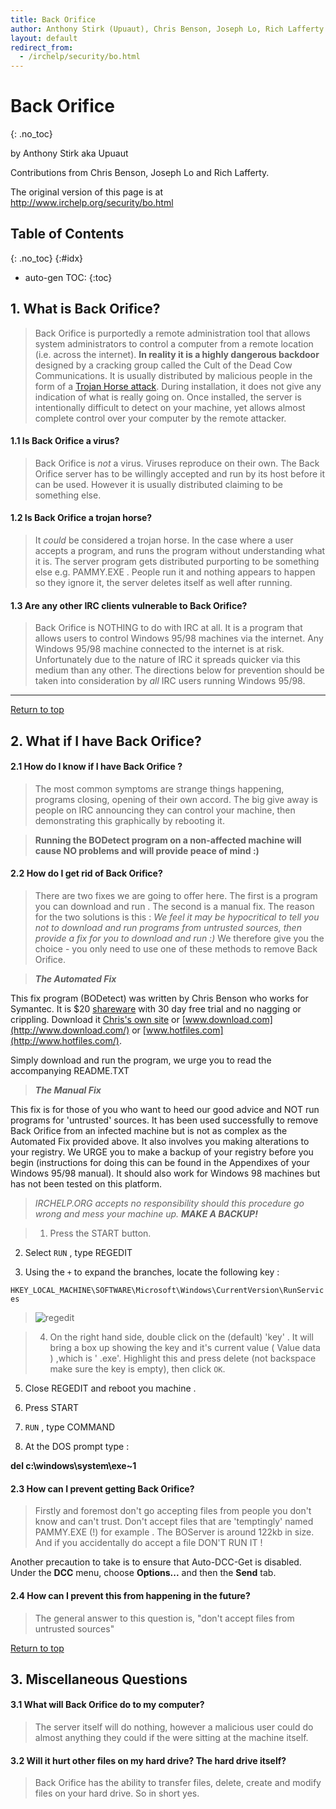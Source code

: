 ```yaml
---
title: Back Orifice
author: Anthony Stirk (Upuaut), Chris Benson, Joseph Lo, Rich Lafferty
layout: default
redirect_from:
  - /irchelp/security/bo.html
---
```

# Back Orifice
{: .no_toc}

by Anthony Stirk aka Upuaut

Contributions from Chris Benson, Joseph Lo and Rich Lafferty.


The original version of this page is at <http://www.irchelp.org/security/bo.html>

## Table of Contents
{: .no_toc}
{:#idx}

* auto-gen TOC:
{:toc}

## 1. What is Back Orifice?

> Back Orifice is purportedly a remote administration tool that allows system
administrators to control a computer from a remote location (i.e. across the
internet). **In reality it is a highly dangerous backdoor** designed by a
cracking group called the Cult of the Dead Cow Communications. It is usually
distributed by malicious people in the form of a [Trojan Horse
attack](trojan.html). During installation, it does not give any indication of
what is really going on. Once installed, the server is intentionally difficult
to detect on your machine, yet allows almost complete control over your
computer by the remote attacker.

#### 1.1 Is Back Orifice a virus?

> Back Orifice is _not_ a virus. Viruses reproduce on their own. The Back
Orifice server has to be willingly accepted and run by its host before it can
be used. However it is usually distributed claiming to be something else.

#### 1.2 Is Back Orifice a trojan horse?

> It _could_ be considered a trojan horse. In the case where a user accepts a
program, and runs the program without understanding what it is. The server
program gets distributed purporting to be something else e.g. PAMMY.EXE .
People run it and nothing appears to happen so they ignore it, the server
deletes itself as well after running.

#### 1.3 Are any other IRC clients vulnerable to Back Orifice?

> Back Orifice is NOTHING to do with IRC at all. It is a program that allows
users to control Windows 95/98 machines via the internet. Any Windows 95/98
machine connected to the internet is at risk. Unfortunately due to the nature
of IRC it spreads quicker via this medium than any other. The directions below
for prevention should be taken into consideration by _all_ IRC users running
Windows 95/98.

* * *

[Return to top](#idx)

## 2. What if I have Back Orifice?

#### 2.1 How do I know if I have Back Orifice ?

> The most common symptoms are strange things happening, programs closing,
opening of their own accord. The big give away is people on IRC announcing
they can control your machine, then demonstrating this graphically by
rebooting it.

>

> **Running the BODetect program on a non-affected machine will cause NO
problems and will provide peace of mind :)**

#### 2.2 How do I get rid of Back Orifice?

> There are two fixes we are going to offer here. The first is a program you
can download and run . The second is a manual fix. The reason for the two
solutions is this : _We feel it may be hypocritical to tell you not to
download and run programs from untrusted sources, then provide a fix for you
to download and run :)_ We therefore give you the choice - you only need to
use one of these methods to remove Back Orifice.

> **_The Automated Fix_**


This fix program (BODetect) was written by Chris Benson who works for
Symantec. It is $20 [shareware](/misc/shareware.html) with 30 day free
trial and no nagging or crippling. Download it 
[Chris's own site](http://www.spiritone.com/~cbenson/current_projects/backorifice/backorifice.htm) or
[www.download.com](http://www.download.com/) or
[www.hotfiles.com](http://www.hotfiles.com/).


Simply download and run the program, we urge you to read the accompanying
README.TXT

> **_The Manual Fix_**


This fix is for those of you who want to heed our good advice and NOT run
programs for 'untrusted' sources. It has been used successfully to remove Back
Orifice from an infected machine but is not as complex as the Automated Fix
provided above. It also involves you making alterations to your registry. We
URGE you to make a backup of your registry before you begin (instructions for
doing this can be found in the Appendixes of your Windows 95/98 manual). It
should also work for Windows 98 machines but has not been tested on this
platform.

> _IRCHELP.ORG accepts no responsibility should this procedure go wrong and
mess your machine up. **MAKE A BACKUP!**_


> 1. Press the START button.

2. Select `RUN` , type REGEDIT

3. Using the `+` to expand the branches, locate the following key :


`HKEY_LOCAL_MACHINE\SOFTWARE\Microsoft\Windows\CurrentVersion\RunServices`

> ![regedit](/media/screenshots/scrsht1.gif)

> 4. On the right hand side, double click on the (default) 'key' . It will
bring a box up showing the key and it's current value ( Value data
) ,which is ' .exe'. Highlight this and press delete (not
backspace make sure the key is empty), then click `OK`.

5. Close REGEDIT and reboot you machine .

6. Press START

7. `RUN` , type COMMAND

8. At the DOS prompt type :


**del c:\windows\system\exe~1**

#### 2.3 How can I prevent getting Back Orifice?

> Firstly and foremost don't go accepting files from people you don't know and
can't trust. Don't accept files that are 'temptingly' named PAMMY.EXE (!) for
example . The BOServer is around 122kb in size. And if you accidentally do
accept a file DON'T RUN IT !


Another precaution to take is to ensure that Auto-DCC-Get is disabled. Under
the **DCC** menu, choose **Options...** and then the **Send** tab.

#### 2.4 How can I prevent this from happening in the future?

> The general answer to this question is, "don't accept files from untrusted
sources"


[Return to top](#idx)

## 3. Miscellaneous Questions

#### 3.1 What will Back Orifice do to my computer?

> The server itself will do nothing, however a malicious user could do almost
anything they could if the were sitting at the machine itself.

#### 3.2 Will it hurt other files on my hard drive? The hard drive itself?

> Back Orifice has the ability to transfer files, delete, create and modify
files on your hard drive. So in short yes.
